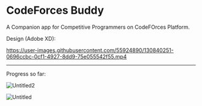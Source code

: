 # CodeForces Buddy

A Companion app for Competitive Programmers on CodeFOrces Platform.

Design (Adobe XD):

https://user-images.githubusercontent.com/55924890/130840251-0696ccbc-0cf1-4927-8dd9-75e055542f55.mp4





___
Progress so far:

![Untitled2](https://user-images.githubusercontent.com/55924890/132089183-29a44e18-531b-4a6c-8edc-72d33af59a97.png)

![Untitled](https://user-images.githubusercontent.com/55924890/132088943-3504d675-8432-4eaa-9c9c-f03faa1235fb.png)





